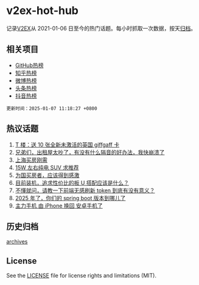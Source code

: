 # v2ex-hot-hub

 记录[V2EX](https://www.v2ex.com/)从 2021-01-06 日至今的热门话题。每小时抓取一次数据，按天[归档](archives)。
 
 ## 相关项目

- [GitHub热榜](https://github.com/lonnyzhang423/github-hot-hub)
- [知乎热榜](https://github.com/lonnyzhang423/zhihu-hot-hub)
- [微博热榜](https://github.com/lonnyzhang423/weibo-hot-hub)
- [头条热榜](https://github.com/lonnyzhang423/toutiao-hot-hub)
- [抖音热榜](https://github.com/lonnyzhang423/douyin-hot-hub)


 `更新时间：2025-01-07 11:18:27 +0800`

## 热议话题

1. [T 楼：送 10 张全新未激活的英国 giffgaff 卡](https://www.v2ex.com/t/1102985)
1. [兄弟们，出租屋太吵了，有没有什么隔音的好办法，我快崩溃了](https://www.v2ex.com/t/1102853)
1. [上海买房刚需](https://www.v2ex.com/t/1102881)
1. [15W 左右纯电 SUV 求推荐](https://www.v2ex.com/t/1102901)
1. [为国买房者，应该得到感激](https://www.v2ex.com/t/1103087)
1. [目前装机，追求性价比的板 U 搭配应该是什么？](https://www.v2ex.com/t/1102884)
1. [不懂就问，请教一下前端无感刷新 token 到底有没有意义？](https://www.v2ex.com/t/1102949)
1. [2025 年了，你们的 spring boot 版本到哪儿了](https://www.v2ex.com/t/1102910)
1. [主力手机 由 iPhone 换回 安卓手机了](https://www.v2ex.com/t/1102883)

## 历史归档

[archives](archives)

## License

See the [LICENSE](LICENSE) file for license rights and limitations (MIT).
